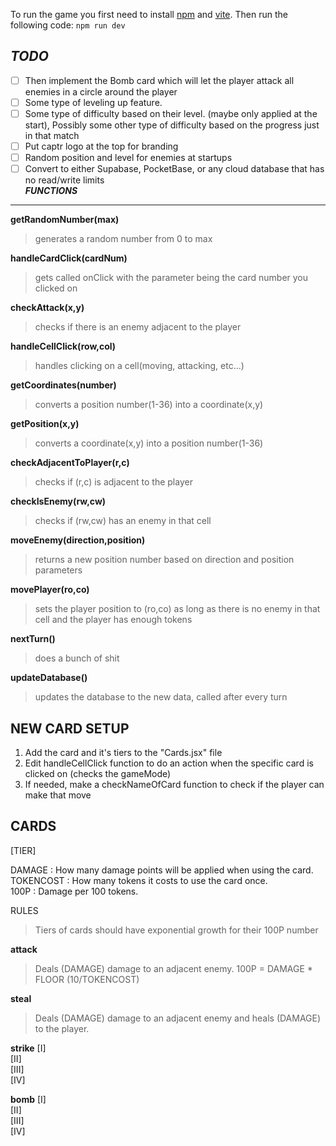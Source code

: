 To run the game you first need to install [npm](https://www.npmjs.com/) and [vite](https://formulae.brew.sh/formula/vite). Then run the following code:
`npm run dev`

***TODO***
----------
- [ ] Then implement the Bomb card which will let the player attack all enemies in a circle around the player  
- [ ] Some type of leveling up feature.  
- [ ] Some type of difficulty based on their level. (maybe only applied at the start), Possibly some other type of difficulty based on the progress just in that match  
- [ ] Put captr logo at the top for branding  
- [ ] Random position and level for enemies at startups  
- [ ] Convert to either Supabase, PocketBase, or any cloud database that has no read/write limits  
***FUNCTIONS***
---------------

**getRandomNumber(max)** 
> generates a random number from 0 to max

**handleCardClick(cardNum)** 
> gets called onClick with the parameter being the card number you clicked on

**checkAttack(x,y)** 
> checks if there is an enemy adjacent to the player

**handleCellClick(row,col)** 
> handles clicking on a cell(moving, attacking, etc...)

**getCoordinates(number)** 
> converts a position number(1-36) into a coordinate(x,y)

**getPosition(x,y)** 
> converts a coordinate(x,y) into a position number(1-36)

**checkAdjacentToPlayer(r,c)** 
> checks if (r,c) is adjacent to the player

**checkIsEnemy(rw,cw)** 
> checks if (rw,cw) has an enemy in that cell

**moveEnemy(direction,position)** 
> returns a new position number based on direction and position parameters

**movePlayer(ro,co)** 
> sets the player position to (ro,co) as long as there is no enemy in that cell and the player has enough tokens

**nextTurn()** 
> does a bunch of shit

**updateDatabase()** 
> updates the database to the new data, called after every turn

**NEW CARD SETUP**
------------------
1.  Add the card and it's tiers to the "Cards.jsx" file
2.  Edit handleCellClick function to do an action when the specific card is clicked on (checks the gameMode)
3.  If needed, make a checkNameOfCard function to check if the player can make that move

**CARDS**
---------
[TIER]  
  
DAMAGE    : How many damage points will be applied when using the card.  
TOKENCOST : How many tokens it costs to use the card once.  
100P      : Damage per 100 tokens.

RULES
> Tiers of cards should have exponential growth for their 100P number


**attack**
> Deals (DAMAGE) damage to an adjacent enemy.
> 100P = DAMAGE * FLOOR (10/TOKENCOST)

**steal**
> Deals (DAMAGE) damage to an adjacent enemy and heals (DAMAGE) to the player.

**strike**
[I]  
[II]  
[III]  
[IV]  

**bomb**
[I]  
[II]  
[III]  
[IV]  
